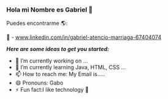 ### Hola mi Nombre es Gabriel  👋

<!--
**GaboEnr/GaboEnr** is a ✨ _special_ ✨ repository because its `README.md` (this file) appears on your GitHub profile.
-->
Puedes encontrarme 🌎:

🔗 - www.linkedin.com/in/gabriel-atencio-marriaga-67404074
 


***Here are some ideas to get you started:*** 

- 🔭 I’m currently working on ...
- 🌱 I’m currently learning Java, HTML, CSS ...
- 📫 How to reach me: My Email is.....
- 😄 Pronouns: Gabo
- ⚡ Fun fact:I like technology 🌟

    
